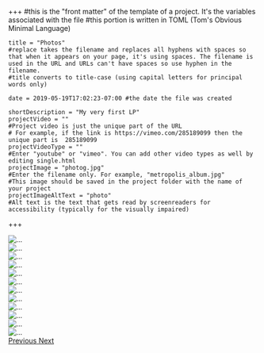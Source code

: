 +++
    #this is the "front matter" of the template of a project. It's the variables associated with the file
    #this portion is written in TOML (Tom's Obvious Minimal Language)
    
    title = "Photos"
    #replace takes the filename and replaces all hyphens with spaces so that when it appears on your page, it's using spaces. The filename is used in the URL and URLs can't have spaces so use hyphen in the filename.
    #title converts to title-case (using capital letters for principal words only)
    
    date = 2019-05-19T17:02:23-07:00 #the date the file was created
    
    shortDescription = "My very first LP"
    projectVideo = ""
    #Project video is just the unique part of the URL  
    # For example, if the link is https://vimeo.com/285189099 then the unique part is  285189099
    projectVideoType = ""
    #Enter "youtube" or "vimeo". You can add other video types as well by editing single.html 
    projectImage = "photog.jpg"
    #Enter the filename only. For example, "metropolis_album.jpg" 
    #This image should be saved in the project folder with the name of your project 
    projectImageAltText = "photo"
    #Alt text is the text that gets read by screenreaders for accessibility (typically for the visually impaired) 

+++
</div>

<div id="carouselExampleControls" class="carousel slide" data-ride="carousel">
  <div class="carousel-inner" >
    <div class="carousel-item active">
      <img src="arc.jpeg" class="d-block w-100" alt="...">
    </div>
    <div class="carousel-item">
      <img src="horse.jpg" class="d-block w-100" alt="...">
    </div>
    <div class="carousel-item">
      <img src="portrait-siler.jpeg" class="d-block w-100" alt="...">
    </div>
    <div class="carousel-item">
      <img src="room.jpg" class="d-block w-100" alt="...">
    </div>
    <div class="carousel-item">
      <img src="santc.jpeg" class="d-block w-100" alt="...">
    </div>
    <div class="carousel-item">
      <img src="wave.jpeg" class="d-block w-100" alt="...">
    </div>
  <div class="carousel-item">
      <img src="natalia.jpeg" class="d-block w-100" alt="...">
    </div>
     <div class="carousel-item">
      <img src="woods.jpeg" class="d-block w-100" alt="...">
    </div>
<div class="carousel-item">
      <img src="natalia.jpg" class="d-block w-100" alt="...">
    </div>
    <div class="carousel-item">
      <img src="lifeg.jpg" class="d-block w-100" alt="...">
    </div>
  <div class="carousel-item">
      <img src="vbeach.jpg" class="d-block w-100" alt="...">
    </div>
<div class="carousel-item">
      <img src="flowers.jpeg" class="d-block w-100" alt="...">
    </div>
  </div>
  <a class="carousel-control-prev" href="#carouselExampleControls" role="button" data-slide="prev">
    <span class="carousel-control-prev-icon" aria-hidden="true"></span>
    <span class="sr-only">Previous</span>
  </a>
  <a class="carousel-control-next" href="#carouselExampleControls" role="button" data-slide="next">
    <span class="carousel-control-next-icon" aria-hidden="true"></span>
    <span class="sr-only">Next</span>
  </a>
</div>